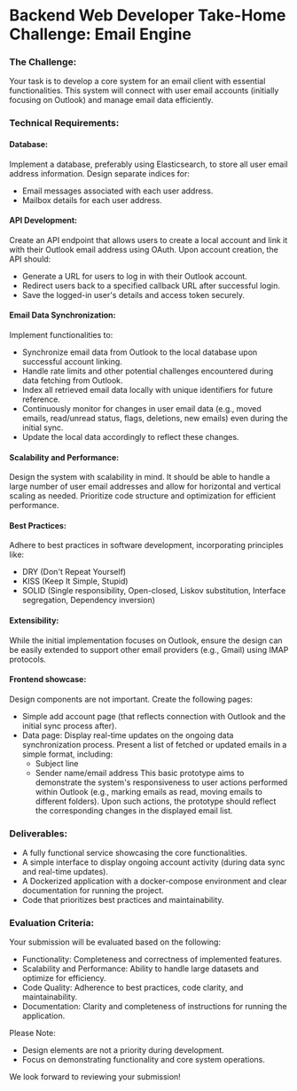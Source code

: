 # Backend Web Developer Take-Home Challenge: Email Engine

### The Challenge:

Your task is to develop a core system for an email client with essential functionalities. This system will connect with user email accounts (initially focusing on Outlook) and manage email data efficiently.

### Technical Requirements:

#### Database:

Implement a database, preferably using Elasticsearch, to store all user email address information. Design separate indices for:

-   Email messages associated with each user address.
-   Mailbox details for each user address.

#### API Development:

Create an API endpoint that allows users to create a local account and link it with their Outlook email address using OAuth. Upon account creation, the API should:

-   Generate a URL for users to log in with their Outlook account.
-   Redirect users back to a specified callback URL after successful login.
-   Save the logged-in user's details and access token securely.

#### Email Data Synchronization:

Implement functionalities to:

-   Synchronize email data from Outlook to the local database upon successful account linking.
-   Handle rate limits and other potential challenges encountered during data fetching from Outlook.
-   Index all retrieved email data locally with unique identifiers for future reference.
-   Continuously monitor for changes in user email data (e.g., moved emails, read/unread status, flags, deletions, new emails) even during the initial sync.
-   Update the local data accordingly to reflect these changes.

#### Scalability and Performance:

Design the system with scalability in mind. It should be able to handle a large number of user email addresses and allow for horizontal and vertical scaling as needed. Prioritize code structure and optimization for efficient performance.

#### Best Practices:

Adhere to best practices in software development, incorporating principles like:

-   DRY (Don't Repeat Yourself)
-   KISS (Keep It Simple, Stupid)
-   SOLID (Single responsibility, Open-closed, Liskov substitution, Interface segregation, Dependency inversion)

#### Extensibility:

While the initial implementation focuses on Outlook, ensure the design can be easily extended to support other email providers (e.g., Gmail) using IMAP protocols.

#### Frontend showcase:

Design components are not important. Create the following pages:

-   Simple add account page (that reflects connection with Outlook and the initial sync process after).
-   Data page: Display real-time updates on the ongoing data synchronization process. Present a list of fetched or updated emails in a simple format, including:
    -   Subject line
    -   Sender name/email address
        This basic prototype aims to demonstrate the system's responsiveness to user actions performed within Outlook (e.g., marking emails as read, moving emails to different folders). Upon such actions, the prototype should reflect the corresponding changes in the displayed email list.

### Deliverables:

-   A fully functional service showcasing the core functionalities.
-   A simple interface to display ongoing account activity (during data sync and real-time updates).
-   A Dockerized application with a docker-compose environment and clear documentation for running the project.
-   Code that prioritizes best practices and maintainability.

### Evaluation Criteria:

Your submission will be evaluated based on the following:

-   Functionality: Completeness and correctness of implemented features.
-   Scalability and Performance: Ability to handle large datasets and optimize for efficiency.
-   Code Quality: Adherence to best practices, code clarity, and maintainability.
-   Documentation: Clarity and completeness of instructions for running the application.

Please Note:

-   Design elements are not a priority during development.
-   Focus on demonstrating functionality and core system operations.

We look forward to reviewing your submission!

<!-- AADSTS50020: User account 'satyam_anand_@outlook.com' from identity provider 'live.com' does not exist in tenant 'Personal' and cannot access the application '128df003-d2cf-4dc1-b857-aae8240a2611'(innoscripta) in that tenant. The account needs to be added as an external user in the tenant first. Sign out and sign in again with a different Azure Active Directory user account. -->
